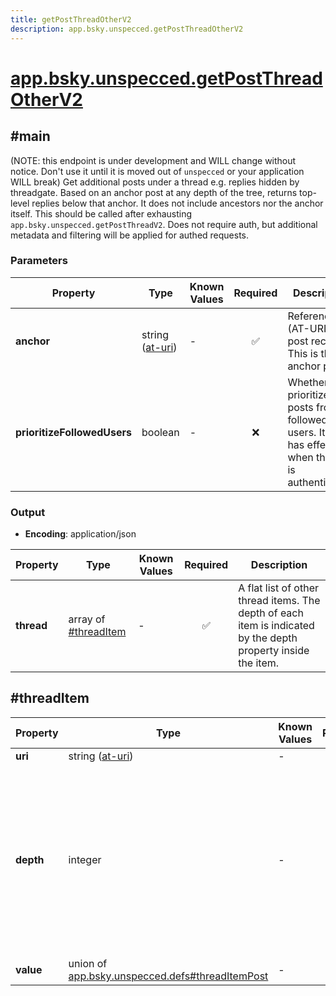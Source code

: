 ```yaml
---
title: getPostThreadOtherV2
description: app.bsky.unspecced.getPostThreadOtherV2
---
```


# [app.bsky.unspecced.getPostThreadOtherV2](https://github.com/myConsciousness/atproto.dart/blob/main/lexicons/app/bsky/unspecced/getPostThreadOtherV2.json)

## #main

(NOTE: this endpoint is under development and WILL change without notice. Don't use it until it is moved out of `unspecced` or your application WILL break) Get additional posts under a thread e.g. replies hidden by threadgate. Based on an anchor post at any depth of the tree, returns top-level replies below that anchor. It does not include ancestors nor the anchor itself. This should be called after exhausting `app.bsky.unspecced.getPostThreadV2`. Does not require auth, but additional metadata and filtering will be applied for authed requests.

### Parameters

| Property | Type | Known Values | Required | Description |
| --- | --- | --- | :---: | --- |
| **anchor** | string ([at-uri](https://atproto.com/specs/at-uri-scheme)) | - | ✅ | Reference (AT-URI) to post record. This is the anchor post. |
| **prioritizeFollowedUsers** | boolean | - | ❌ | Whether to prioritize posts from followed users. It only has effect when the user is authenticated. |

### Output

- **Encoding**: application/json

| Property | Type | Known Values | Required | Description |
| --- | --- | --- | :---: | --- |
| **thread** | array of [#threadItem](#threaditem) | - | ✅ | A flat list of other thread items. The depth of each item is indicated by the depth property inside the item. |

## #threadItem

| Property | Type | Known Values | Required | Description |
| --- | --- | --- | :---: | --- |
| **uri** | string ([at-uri](https://atproto.com/specs/at-uri-scheme)) | - | ✅ | - |
| **depth** | integer | - | ✅ | The nesting level of this item in the thread. Depth 0 means the anchor item. Items above have negative depths, items below have positive depths. |
| **value** | union of <br/>[app.bsky.unspecced.defs#threadItemPost](../../../../lexicons/app/bsky/unspecced/defs.md#threaditempost) | - | ✅ | - |
